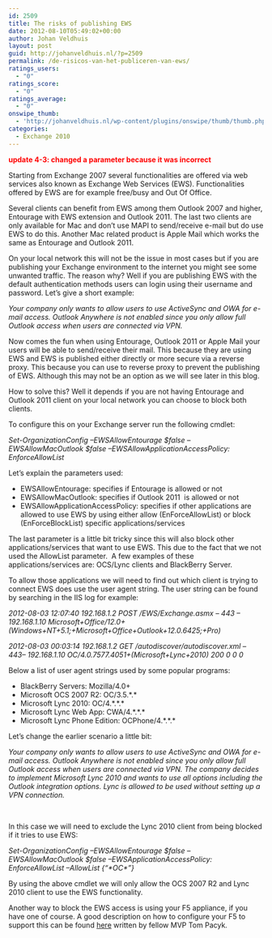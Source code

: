 ```yaml
---
id: 2509
title: The risks of publishing EWS
date: 2012-08-10T05:49:02+00:00
author: Johan Veldhuis
layout: post
guid: http://johanveldhuis.nl/?p=2509
permalink: /de-risicos-van-het-publiceren-van-ews/
ratings_users:
  - "0"
ratings_score:
  - "0"
ratings_average:
  - "0"
onswipe_thumb:
  - 'http://johanveldhuis.nl/wp-content/plugins/onswipe/thumb/thumb.php?src=http://johanveldhuis.nl/wp-content/plugins/sociable-zyblog-edition/images/digg.png&amp;w=600&amp;h=800&amp;zc=1&amp;q=75&amp;f=0'
categories:
  - Exchange 2010
---
```

**<span style="color: #ff0000;">update 4-3: changed a parameter because it was incorrect</span>**

Starting from Exchange 2007 several functionalities are offered via web services also known as Exchange Web Services (EWS). Functionalities offered by EWS are for example free/busy and Out Of Office.

Several clients can benefit from EWS among them Outlook 2007 and higher, Entourage with EWS extension and Outlook 2011. The last two clients are only available for Mac and don’t use MAPI to send/receive e-mail but do use EWS to do this. Another Mac related product is Apple Mail which works the same as Entourage and Outlook 2011.

On your local network this will not be the issue in most cases but if you are publishing your Exchange environment to the internet you might see some unwanted traffic. The reason why? Well if you are publishing EWS with the default authentication methods users can login using their username and password. Let’s give a short example:

_Your company only wants to allow users to use ActiveSync and OWA for e-mail access. Outlook Anywhere is not enabled since you only allow full Outlook access when users are connected via VPN._

Now comes the fun when using Entourage, Outlook 2011 or Apple Mail your users will be able to send/receive their mail. This because they are using EWS and EWS is published either directly or more secure via a reverse proxy. This because you can use to reverse proxy to prevent the publishing of EWS. Although this may not be an option as we will see later in this blog.

How to solve this? Well it depends if you are not having Entourage and Outlook 2011 client on your local network you can choose to block both clients.

To configure this on your Exchange server run the following cmdlet:

_Set-OrganizationConfig –EWSAllowEntourage $false –EWSAllowMacOutlook $false –EWSAllowApplicationAccessPolicy: EnforceAllowList_

Let’s explain the parameters used:

  * EWSAllowEntourage: specifies if Entourage is allowed or not
  * EWSAllowMacOutlook: specifies if Outlook 2011  is allowed or not
  * EWSAllowApplicationAccessPolicy: specifies if other applications are allowed to use EWS by using either allow (EnForceAllowList) or block (EnForceBlockList) specific applications/services

The last parameter is a little bit tricky since this will also block other applications/services that want to use EWS. This due to the fact that we not used the AllowList parameter.  A few examples of these applications/services are: OCS/Lync clients and BlackBerry Server.

To allow those applications we will need to find out which client is trying to connect EWS does use the user agent string. The user string can be found by searching in the IIS log for example:

_2012-08-03 12:07:40 192.168.1.2 POST /EWS/Exchange.asmx &#8211; 443 – 192.168.1.10 Microsoft+Office/12.0+(Windows+NT+5.1;+Microsoft+Office+Outlook+12.0.6425;+Pro)_

_2012-08-03 00:03:14 192.168.1.2 GET /autodiscover/autodiscover.xml &#8211; 443– 192.168.1.10 OC/4.0.7577.4051+(Microsoft+Lync+2010) 200 0 0 0_

Below a list of user agent strings used by some popular programs:

  * BlackBerry Servers: Mozilla/4.0+
  * Microsoft OCS 2007 R2: OC/3.5.\*.\*
  * Microsoft Lync 2010: OC/4.\*.\*.*
  * Microsoft Lync Web App: CWA/4.\*.\*.*
  * Microsoft Lync Phone Edition: OCPhone/4.\*.\*.*

Let&#8217;s change the earlier scenario a little bit:

__Your company only wants to allow users to use ActiveSync and OWA for e-mail access. Outlook Anywhere is not enabled since you only allow full Outlook access when users are connected via VPN._ The company decides to implement Microsoft Lync 2010 and wants to use all options including the Outlook integration options. Lync is allowed to be used without setting up a VPN connection._

&nbsp;

In this case we will need to exclude the Lync 2010 client from being blocked if it tries to use EWS:

_Set-OrganizationConfig –EWSAllowEntourage $false –EWSAllowMacOutlook $false –EWSApplicationAccessPolicy: EnforceAllowList –AllowList {“\*OC\*”}_

By using the above cmdlet we will only allow the OCS 2007 R2 and Lync 2010 client to use the EWS functionality.

Another way to block the EWS access is using your F5 appliance, if you have one of course. A good description on how to configure your F5 to support this can be found [here](http://www.confusedamused.com/notebook/publishing-exchange-web-services-remotely-only-for-lync/) written by fellow MVP Tom Pacyk.